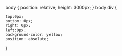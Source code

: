 body {
    position: relative;
    height: 3000px;
}
body div {

    top:0px;
    bottom: 0px;
    right: 0px;
    left:0px;
    background-color: yellow;
    position: absolute;
}
